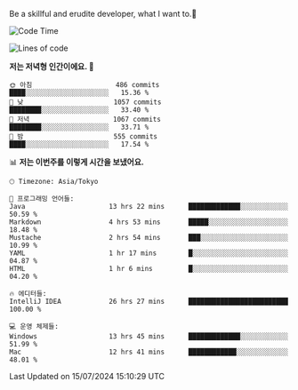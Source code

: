 Be a skillful and erudite developer, what I want to.👶

<!--START_SECTION:waka-->
![Code Time](http://img.shields.io/badge/Code%20Time-1%2C056%20hrs%2040%20mins-blue)

![Lines of code](https://img.shields.io/badge/%EC%A0%80%EB%8A%94%20%EC%97%AC%ED%83%9C%EA%B9%8C%EC%A7%80%20-2.7%20million%20%EC%A4%84%EC%9D%98%20%EC%BD%94%EB%93%9C%EB%A5%BC%20%EC%9E%91%EC%84%B1%ED%96%88%EC%96%B4%EC%9A%94.-blue)

**저는 저녁형 인간이에요. 🦉** 

```text
🌞 아침                     486 commits         ████░░░░░░░░░░░░░░░░░░░░░   15.36 % 
🌆 낮　                     1057 commits        ████████░░░░░░░░░░░░░░░░░   33.40 % 
🌃 저녁                     1067 commits        ████████░░░░░░░░░░░░░░░░░   33.71 % 
🌙 밤　                     555 commits         ████░░░░░░░░░░░░░░░░░░░░░   17.54 % 
```


📊 **저는 이번주를 이렇게 시간을 보냈어요.** 

```text
🕑︎ Timezone: Asia/Tokyo

💬 프로그래밍 언어들: 
Java                     13 hrs 22 mins      █████████████░░░░░░░░░░░░   50.59 % 
Markdown                 4 hrs 53 mins       █████░░░░░░░░░░░░░░░░░░░░   18.48 % 
Mustache                 2 hrs 54 mins       ███░░░░░░░░░░░░░░░░░░░░░░   10.99 % 
YAML                     1 hr 17 mins        █░░░░░░░░░░░░░░░░░░░░░░░░   04.87 % 
HTML                     1 hr 6 mins         █░░░░░░░░░░░░░░░░░░░░░░░░   04.20 % 

🔥 에디터들: 
IntelliJ IDEA            26 hrs 27 mins      █████████████████████████   100.00 % 

💻 운영 체제들: 
Windows                  13 hrs 45 mins      █████████████░░░░░░░░░░░░   51.99 % 
Mac                      12 hrs 41 mins      ████████████░░░░░░░░░░░░░   48.01 % 
```


 Last Updated on 15/07/2024 15:10:29 UTC
<!--END_SECTION:waka-->
